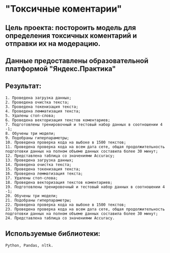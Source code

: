 # "Токсичные коментарии"
## Цель проекта: постороить модель для определения токсичных коментарий и отправки их на модерацию.
## Данные предоставлены образовательной платформой "Яндекс.Практика" 
## Результат:
	1. Проведена загрузка данных;
	2. Проведена очистка текста;
	3. Проведена токенизация текста;
	4. Проведена лемматизация текста;
	5. Удалены стоп-слова;
	6. Проведена векторизация текстов коментариев;
	7. Подготовлены тренировочный и тестовый набор данных в соотношении 4 -1;
	8. Обучены три модели;
	9. Подобраны гиперпараметры;
	10. Проведена проверка кода на выбоке в 1500 текстов;
	11. Проведена проверка кода на всем дата сете, общая продолжительность подготовки данных на полном объеме данных составила более 30 минут;
	12. Представлена таблица со значениями Accuracy;
	13. Проведена загрузка данных;
	14. Проведена очистка текста;
	15. Проведена токенизация текста;
	16. Проведена лемматизация текста;
	17. Удалены стоп-слова;
	18. Проведена векторизация текстов коментариев;
	19. Подготовлены тренировочный и тестовый набор данных в соотношении 4 -1;
	20. Обучены три модели;
	21. Подобраны гиперпараметры;
	22. Проведена проверка кода на выбоке в 1500 текстов;
	23. Проведена проверка кода на всем дата сете, общая продолжительность подготовки данных на полном объеме данных составила более 30 минут;
	24. Представлена таблица со значениями Accuracy.
## Используемые библиотеки:
	Python, Pandas, nltk.